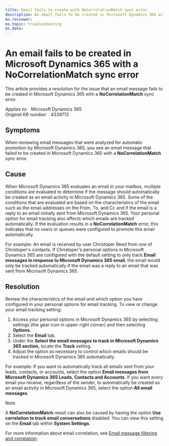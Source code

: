 ```yaml
---
title: Email fails to create with NoCorrelationMatch sync error
description: An email fails to be created in Microsoft Dynamics 365 with a NoCorrelationMatch sync error.
ms.reviewer: 
ms.topic: troubleshooting
ms.date: 
---
```

# An email fails to be created in Microsoft Dynamics 365 with a NoCorrelationMatch sync error

This article provides a resolution for the issue that an email message fails to be created in Microsoft Dynamics 365 with a **NoCorrelationMatch** sync error.

_Applies to:_ &nbsp; Microsoft Dynamics 365  
_Original KB number:_ &nbsp; 4339713

## Symptoms

When reviewing email messages that were analyzed for automatic promotion by Microsoft Dynamics 365, you see an email message that failed to be created in Microsoft Dynamics 365 with a **NoCorrelationMatch** sync error.

## Cause

When Microsoft Dynamics 365 evaluates an email in your mailbox, multiple conditions are evaluated to determine if the message should automatically be created as an email activity in Microsoft Dynamics 365. Some of the conditions that are evaluated are based on the characteristics of the email such as the email addresses on the From, To, and Cc and if the email is a reply to an email initially sent from Microsoft Dynamics 365. Your personal option for email tracking also affects which emails are tracked automatically. If the evaluation results in a **NoCorrelationMatch** error, this indicates that no users or queues were configured to promote this email automatically.

For example: An email is received by user Christoper Reed from one of Christoper's contacts. If Christoper's personal options in Microsoft Dynamics 365 are configured with the default setting to only track **Email messages in response to Microsoft Dynamics 365 email**, the email would only be tracked automatically if the email was a reply to an email that was sent from Microsoft Dynamics 365.

## Resolution

Review the characteristics of the email and which option you have configured in your personal options for email tracking. To view or change your email tracking setting:

1. Access your personal options in Microsoft Dynamics 365 by selecting settings (the gear icon in upper-right corner) and then selecting **Options**.
2. Select the **Email** tab.
3. Under the **Select the email messages to track in Microsoft Dynamics 365 section,** locate the **Track** setting.
4. Adjust the option as necessary to control which emails should be tracked in Microsoft Dynamics 365 automatically.

For example: If you want to automatically track all emails sent from your leads, contacts, or accounts, select the option **Email messages from Microsoft Dynamics 365 Leads, Contacts and Accounts**. If you want every email you receive, regardless of the sender, to automatically be created as an email activity in Microsoft Dynamics 365, select the option **All email messages**.

> [!NOTE]
> A **NoCorrelationMatch** result can also be caused by having the option **Use correlation to track email conversations** disabled. You can view this setting on the **Email** tab within **System Settings**.

For more information about email correlation, see [Email message filtering and correlation](/previous-versions/dynamicscrm-2016/administering-dynamics-365/hh699705(v=crm.8)).
